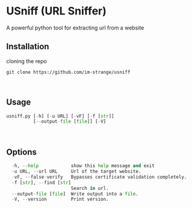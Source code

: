 # USniff (URL Sniffer)
A powerful python tool for extracting url from a website
&nbsp; 

## Installation
cloning the repo
```
git clone https://github.com/im-strange/usniff
```
&nbsp; 

## Usage
```python
usniff.py [-h] [-u URL] [-vF] [-f [str]]
          [--output-file [file]] [-V]
```
&nbsp; 

## Options
```py
  -h, --help            show this help message and exit
  -u URL, --url URL     Url of the target website.
  -vF, --false-verify   Bypasses certificate validation completely.
  -f [str], --find [str]
                        Search in url.
  --output-file [file]  Write output into a file.
  -V, --version         Print version.
```
